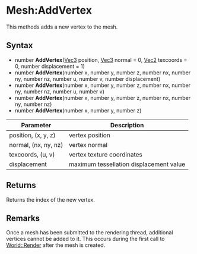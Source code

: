 # Mesh:AddVertex

This methods adds a new vertex to the mesh.

## Syntax

- number **AddVertex**([Vec3](Vec3.md) position, [Vec3](Vec3.md) normal = 0, [Vec2](Vec2.md) texcoords = 0, number displacement = 1)
- number **AddVertex**(number x, number y, number z, number nx, number ny, number nz, number u, number v, number displacement)
- number **AddVertex**(number x, number y, number z, number nx, number ny, number nz, number u, number v)
- number **AddVertex**(number x, number y, number z, number nx, number ny, number nz)
- number **AddVertex**(number x, number y, number z)

| Parameter | Description |
|---|---|
| position, (x, y, z) | vertex position |
| normal, (nx, ny, nz) | vertex normal |
| texcoords, (u, v) | vertex texture coordinates |
| displacement | maximum tessellation displacement value |

## Returns

Returns the index of the new vertex.

## Remarks

Once a mesh has been submitted to the rendering thread, additional vertices cannot be added to it. This occurs during the first call to [World::Render](World_Render.md) after the mesh is created.
